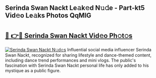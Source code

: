 ## Serinda Swan Nackt Le𝚊k𝚎d N𝚞𝚍e - Part-kt5 Vid𝚎o Le𝚊ks Photos QqMlG

# <h2><a href="http://fb2pbl.evod.top/?m=Serinda+Swan+Nackt">🔗 👉🔴 Serinda Swan Nackt Vid𝚎o Ph𝚘t𝚘s</a></h2>

[![Serinda Swan Nackt N𝚞d𝚎s](https://i.imgur.com/8V9OHl7.gif)](http://fb2pbl.evod.top/?m=Serinda+Swan+Nackt)
Influential social media influencer Serinda Swan Nackt, recognized for sharing lifestyle and dance-themed content, including dance trend performances and mini vlogs. The public's fascination with Serinda Swan Nackt personal life has only added to his mystique as a public figure. 

